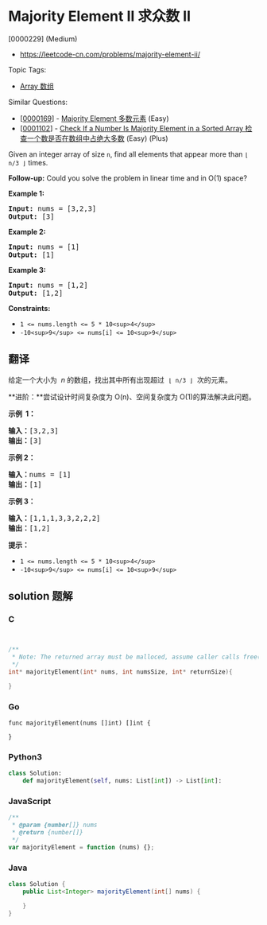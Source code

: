 # Majority Element II 求众数 II

[0000229] (Medium)

- https://leetcode-cn.com/problems/majority-element-ii/

Topic Tags:

- [Array 数组](https://leetcode-cn.com/tag/array/)

Similar Questions:

- [[0000169](https://leetcode-cn.com/problems/majority-element/)] - [Majority Element 多数元素](./0000169.majority-element.md) (Easy)
- [[0001102](https://leetcode-cn.com/problems/check-if-a-number-is-majority-element-in-a-sorted-array/)] - [Check If a Number Is Majority Element in a Sorted Array 检查一个数是否在数组中占绝大多数](./0001102.check-if-a-number-is-majority-element-in-a-sorted-array.md) (Easy) (Plus)

Given an integer array of size `n`, find all elements that appear more than `⌊ n/3 ⌋` times.

**Follow-up:** Could you solve the problem in linear time and in O(1) space?

**Example 1:**

<pre><strong>Input:</strong> nums = [3,2,3]
<strong>Output:</strong> [3]
</pre>

**Example 2:**

<pre><strong>Input:</strong> nums = [1]
<strong>Output:</strong> [1]
</pre>

**Example 3:**

<pre><strong>Input:</strong> nums = [1,2]
<strong>Output:</strong> [1,2]
</pre>

**Constraints:**

- `1 <= nums.length <= 5 * 10<sup>4</sup>`
- `-10<sup>9</sup> <= nums[i] <= 10<sup>9</sup>`

## 翻译

给定一个大小为  *n* 的数组，找出其中所有出现超过  `⌊ n/3 ⌋`  次的元素。

**进阶：**尝试设计时间复杂度为 O(n)、空间复杂度为 O(1)的算法解决此问题。

**示例  1：**

<pre><strong>输入：</strong>[3,2,3]
<strong>输出：</strong>[3]</pre>

**示例 2：**

<pre><strong>输入：</strong>nums = [1]
<strong>输出：</strong>[1]
</pre>

**示例 3：**

<pre><strong>输入：</strong>[1,1,1,3,3,2,2,2]
<strong>输出：</strong>[1,2]</pre>

**提示：**

- `1 <= nums.length <= 5 * 10<sup>4</sup>`
- `-10<sup>9</sup> <= nums[i] <= 10<sup>9</sup>`

## solution 题解

### C

```c


/**
 * Note: The returned array must be malloced, assume caller calls free().
 */
int* majorityElement(int* nums, int numsSize, int* returnSize){

}
```

### Go

```golang
func majorityElement(nums []int) []int {

}
```

### Python3

```python
class Solution:
    def majorityElement(self, nums: List[int]) -> List[int]:
```

### JavaScript

```javascript
/**
 * @param {number[]} nums
 * @return {number[]}
 */
var majorityElement = function (nums) {};
```

### Java

```java
class Solution {
    public List<Integer> majorityElement(int[] nums) {

    }
}
```
